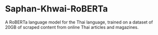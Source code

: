 # Saphan-Khwai-RoBERTa
A RoBERTa language model for the Thai language, trained on a dataset of 20GB of scraped content from online Thai articles and magazines.
